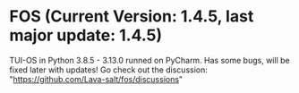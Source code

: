 # FOS (Current Version: 1.4.5, last major update: 1.4.5)
TUI-OS in Python 3.8.5 - 3.13.0 runned on PyCharm.
Has some bugs, will be fixed later with updates!
Go check out the discussion: "https://github.com/Lava-salt/fos/discussions"
